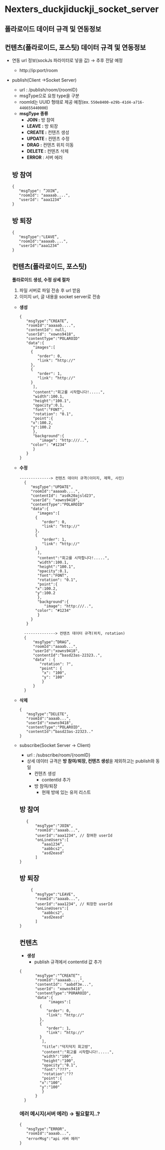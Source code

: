 # Nexters_duckjiduckji_socket_server

## **폴라로이드 데이터 규격 및 연동정보**

## 컨텐츠(폴라로이드, 포스팃) **데이터 규격 및 연동정보**

- 연동 url 정보(sockJs 파라미터로 넣을 값) → 추후 전달 예정
    - http://ip:port/room
- publish(Client →Socket Server)
    - url : /publish/room/{roomID}
    - msgType으로 요청 type을 구분
    - roomId는 UUID 형태로 제공 예정(ex. `550e8400-e29b-41d4-a716-446655440000`)
    - **msgType 종류**
        - **JOIN :** 방 참여
        - **LEAVE :** 방 퇴장
        - **CREATE :** 컨텐츠 생성
        - **UPDATE :** 컨텐츠 수정
        - **DRAG :** 컨텐츠 위치 이동
        - **DELETE :** 컨텐츠 삭제
        - **ERROR** : 서버 에러
    
    ## 방 참여
    
    ```
    {
	   "msgType": ”JOIN”,
	   "roomId": "aaaaab....",
	   "userId": “aaa1234”
    }
    ```
    
    ## 방 퇴장
    
    ```
   {
	   "msgType":"LEAVE”,
	   "roomId":"aaaaab....",
	   "userId":“aaa1234”
    }
    ```
    
    ## 컨텐츠(폴라로이드, 포스팃)
    
    **폴라로이드 생성, 수정 상세 절차** 
    
    1. 파일 서버로 파일 전송 후 url 받음
    2. 이미지 url, 글 내용을 socket server로 전송
    
    
    - **생성**
        
        ```
    	{
		   "msgType":”CREATE”,
		   "roomId":"aaaaab....",
		   "contentId": null,
		   "userId": "xowns9418",
		   "contentType":"POLAROID"
		   "data":{
		      "images":[
			 {
			 	"order": 0,
			 	"link": “http://"
			 },
			 {
			 	"order": 1,
			 	"link": “http://"
		 	 }
		      ],
		      "content":"회고를 시작합니다!.....",
		      "width":100.1,
		      "height":"100.1",
		      "opacity":0.1,
		      "font":"FONT",
		      "rotation": "0.1",
		      "point":{
			 "x":100.2,
			 "y":100.2
		      },
		      "background":{
		      	 "image": "http:///..",
			 "color": "#1234"
		      }
		   }
      }
      ```
        
    - **수정**
        
      ```
      --------------> 컨텐츠 데이터 규격(이미지, 제목, 사진)
     	{
		   "msgType":"UPDATE",
		   "roomId":"aaaaab....",
		   "contentId": "asdk20ajsld23",
		   "userId": "xowns9418",
		   "contentType":"POLAROID"
		   "data":{
		      "images":[
			 {
			 	"order": 0,
			 	"link": “http://"
			 },
			 {
			 	"order": 1,
			 	"link": “http://"
		 	 }
		      ],
		      "content":"회고를 시작합니다!.....",
		      "width":100.1,
		      "height":"100.1",
		      "opacity":0.1,
		      "font":"FONT",
		      "rotation": "0.1",
		      "point":{
			 "x":100.2,
			 "y":100.2
		      },
		      "background":{
		      	 "image": "http:///..",
			 "color": "#1234"
		      }
		   }
     	 }
      ```
      ```
        --------------> 컨텐츠 데이터 규격(위치, rotation)
		{
			"msgType":”DRAG”,
			"roomId":"aaaab...",
			"userId":"xowns9418",
			"contentId":“basd23as-22323..",
			"data" : {
			   "rotation": ?",
			   "point": {
				"x": "100",
				"y": "100"
			    }
			}   
		}
      ```
            
    - **삭제**
        
        ```
		{
		   "msgType":”DELETE",
		   "roomId":"aaaab...",
		   "userId":"xowns9418",
		   "contentType":"POLAROID",
		   "contentId":“basd23as-22323.."
		}

        ```
        
    
    - subscribe(Socket Server → Client)
        - url : /subscribe/room/{roomID}
        - 상세 데이터 규격은 **방 참여/퇴장, 컨텐츠 생성**을 제외하고는 publish와 동일
            - 컨텐츠 생성
                - contentId 추가
            - 방 참여/퇴장
                - 현재 방에 있는 유저 리스트   
            
        
        ## 방 참여
        
        ```
	       {
			   "msgType":"JOIN",
			   "roomId":"aaaab...",
			   "userId":"aaa1234", // 참여한 userId
			   "onLineUsers":[
			      “aaa1234”,
			      "aabbcs2",
			      "asd2easd"
			   ]
		}
        ```
        
        ## 방 퇴장
        
        ```
        	 {
			   "msgType":"LEAVE",
			   "roomId":"aaaab...",
			   "userId":"aaa1234", // 퇴장한 userId
			   "onLineUsers":[
			      "aabbcs2",
			      "asd2easd"
			   ]
		}
        ```
        
        ## 컨텐츠
        
        - **생성**
            - publish 규격에서 contentId 값 추가
            
             
        ```
		{
			   "msgType":"”CREATE”",
			   "roomId":"aaaaab....",
			   "contentId": "aabdf3e...",
			   "userId": "xowns9418",
			   "contentType":"PORAROID",
			   "data":{
			         "images":[
				 {
					"order": 0,
					"link": “http://"
				 },
				 {
					"order": 1,
					"link": “http://"
				 }
			      ],
			      "title":"덕지덕지 회고방",
			      "content":"회고를 시작합니다!.....",
			      "width":"100",
			      "height":"100",
			      "opacity":"0.1",
			      "font":"???",
			      "rotation":"??
			      "point":{
				 "x":"100",
				 "y":"100"
			      }
			   }
	      }
      ```
            
        
        ### 에러 메시지(서버 에러) → 필요할지..?
        
        ```
  	   	{
		   "msgType":”ERROR",
		   "roomId":"aaaab...",
		   "errorMsg":"api 서버 에러"
		}
        ```
